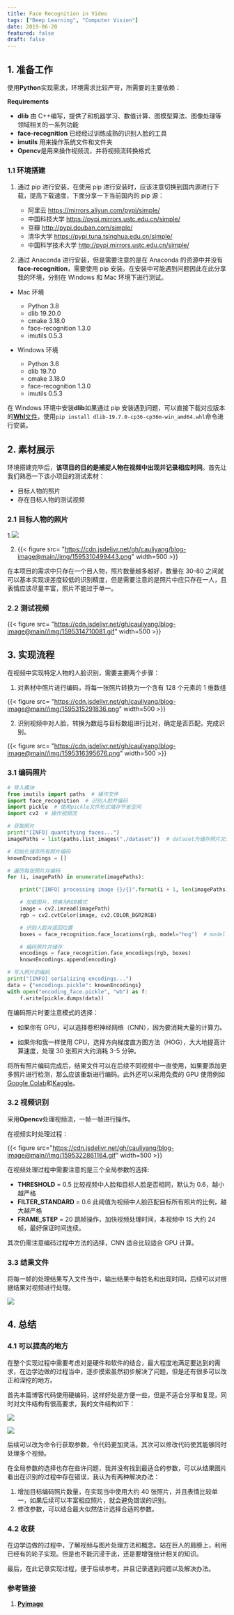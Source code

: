```yaml
---
title: Face Recognition in Video
tags: ["Deep Learning", "Computer Vision"]
date: 2019-06-20
featured: false
draft: false
---
```


## 1. 准备工作

使用**Python**实现需求，环境需求比较严苛，所需要的主要依赖：

**Requirements**

- **dlib** 由 C++编写，提供了和机器学习、数值计算、图模型算法、图像处理等领域相关的一系列功能
- **face-recognition** 已经经过训练成熟的识别人脸的工具
- **imutils** 用来操作系统文件和文件夹
- **Opencv**是用来操作视频流，并将视频流转换格式

### 1.1 环境搭建

1. 通过 pip 进行安装，在使用 pip 进行安装时，应该注意切换到国内源进行下载，提高下载速度，下面分享一下当前国内的 pip 源：

   - 阿里云 https://mirrors.aliyun.com/pypi/simple/
   - 中国科技大学 https://pypi.mirrors.ustc.edu.cn/simple/
   - 豆瓣 http://pypi.douban.com/simple/
   - 清华大学 https://pypi.tuna.tsinghua.edu.cn/simple/
   - 中国科学技术大学 http://pypi.mirrors.ustc.edu.cn/simple/

2. 通过 Anaconda 进行安装，但是需要注意的是在 Anaconda 的资源中并没有**face-recognition**，需要使用 pip 安装。在安装中可能遇到问题因此在此分享我的环境，分别在 Windows 和 Mac 环境下进行测试。

- Mac 环境

  - Python 3.8
  - dlib 19.20.0
  - cmake 3.18.0
  - face-recognition 1.3.0
  - imutils 0.5.3

- Windows 环境

  - Python 3.6
  - dlib 19.7.0
  - cmake 3.18.0
  - face-recognition 1.3.0
  - imutils 0.5.3

在 Windows 环境中安装**dlib**如果通过 pip 安装遇到问题，可以直接下载对应版本的[**Whl**文件](https://pypi.org/simple/dlib/)，使用`pip install dlib-19.7.0-cp36-cp36m-win_amd64.whl`命令进行安装。

## 2. 素材展示

环境搭建完毕后，**该项目的目的是捕捉人物在视频中出现并记录相应时间**。首先让我们熟悉一下该小项目的测试素材：

- 目标人物的照片
- 存在目标人物的测试视频

### 2.1 目标人物的照片

1.![](https://cdn.jsdelivr.net/gh/cauliyang/blog-image@main//img/1595310450018.png)

2. {{< figure src= "https://cdn.jsdelivr.net/gh/cauliyang/blog-image@main//img/1595310499443.png" width=500 >}}

在本项目的需求中只存在一个目人物，照片数量越多越好，数量在 30-80 之间就可以基本实现误差度较低的识别精度，但是需要注意的是照片中应只存在一人，且表情应该尽量丰富，照片不能过于单一。

### 2.2 测试视频

{{< figure src= "https://cdn.jsdelivr.net/gh/cauliyang/blog-image@main//img/1595314710081.gif" width=500 >}}

## 3. 实现流程

在视频中实现特定人物的人脸识别，需要主要两个步骤：

1. 对素材中照片进行编码，将每一张照片转换为一个含有 128 个元素的 1 维数组

{{< figure src= "https://cdn.jsdelivr.net/gh/cauliyang/blog-image@main//img/1595315291836.png" width=500 >}}

2. 识别视频中对人脸，转换为数组与目标数组进行比对，确定是否匹配，完成识别。

{{< figure src= "https://cdn.jsdelivr.net/gh/cauliyang/blog-image@main//img/1595316395676.png" width=500 >}}

### 3.1 编码照片

```python
# 导入模块
from imutils import paths  # 操作文件
import face_recognition  # 识别人脸并编码
import pickle  # 使用pickle文件形式储存节省空间
import cv2  # 操作视频流

# 获取照片
print("[INFO] quantifying faces...")
imagePaths = list(paths.list_images("./dataset"))  # dataset为储存照片文件夹

# 初始化储存所有照片编码
knownEncodings = []

# 遍历每张照片并编码
for (i, imagePath) in enumerate(imagePaths):

    print("[INFO] processing image {}/{}".format(i + 1, len(imagePaths)))

    # 加载图片，转换为RGB模式
    image = cv2.imread(imagePath)
    rgb = cv2.cvtColor(image, cv2.COLOR_BGR2RGB)

    # 识别人脸并返回位置
    boxes = face_recognition.face_locations(rgb, model="hog")  # model 可以选择 cnn 或 hog

    # 编码照片并储存
    encodings = face_recognition.face_encodings(rgb, boxes)
    knownEncodings.append(encoding)

# 写入照片的编码
print("[INFO] serializing encodings...")
data = {"encodings.pickle": knownEncodings}
with open("encoding_face.pickle", "wb") as f:
    f.write(pickle.dumps(data))
```

在编码照片时要注意模式的选择：

- 如果你有 GPU，可以选择卷积神经网络（CNN），因为要消耗大量的计算力。

- 如果你和我一样使用 CPU，选择方向梯度直方图方法（HOG），大大地提高计算速度，处理 30 张照片大约消耗 3-5 分钟。

将所有照片编码完成后，结果文件可以在后续不同视频中一直使用，如果要添加更多照片进行检测，那么应该重新进行编码。此外还可以采用免费的 GPU 使用例如[Google Colab](https://colab.research.google.com/)和[Kaggle](https://www.kaggle.com/)。

### 3.2 视频识别

采用**Opencv**处理视频流，一帧一帧进行操作。

在视频实时处理过程：

{{< figure src="https://cdn.jsdelivr.net/gh/cauliyang/blog-image@main//img/1595322861164.gif" width=500 >}}

在视频处理过程中需要注意的是三个全局参数的选择:

- **THRESHOLD** = 0.5 比较视频中人脸和目标人脸是否相同，默认为 0.6，越小越严格
- **FILTER_STANDARD** = 0.6 此阈值为视频中人脸匹配目标所有照片的比例，越大越严格
- **FRAME_STEP** = 20 跳帧操作，加快视频处理时间，本视频中 1S 大约 24 帧，最好保证时间连续。

其次仍需注意编码过程中方法的选择，CNN 适合比较适合 GPU 计算。

### 3.3 结果文件

将每一帧的处理结果写入文件当中，输出结果中有姓名和出现时间，后续可以对根据结果对视频进行处理。

![](https://cdn.jsdelivr.net/gh/cauliyang/blog-image@main//img/1595323102132.png)

## 4. 总结

### 4.1 可以提高的地方

在整个实现过程中需要考虑对是硬件和软件的结合，最大程度地满足要达到的需求，在边学边做的过程当中，逐步摸索虽然初步解决了问题，但是还有很多可以改正和深挖的地方。

首先本篇博客代码使用硬编码，这样好处是方便一些，但是不适合分享和复现，同时对文件结构有很高要求，我的文件结构如下：

![](https://cdn.jsdelivr.net/gh/cauliyang/blog-image@main//img/1595323492839.png)

![](https://cdn.jsdelivr.net/gh/cauliyang/blog-image@main//img/1595323499909.png)

后续可以改为命令行获取参数，令代码更加灵活。其次可以修改代码使其能够同时处理多个视频。

在全局参数的选择也存在些许问题，我并没有找到最适合的参数，可以从结果图片看出在识别的过程中存在错误，我认为有两种解决办法：

1. 增加目标编码照片数量，在实现当中使用大约 40 张照片，并且表情比较单一，如果后续可以丰富相应照片，就会避免错误的识别。
2. 修改参数，可以结合最大似然估计选择合适的参数。

### 4.2 收获

在边学边做的过程中，了解视频与图片处理方法和概念。站在巨人的肩膀上，利用已经有的轮子实现。但是也不能沉浸于此，还是要增强统计相关的知识。

最后，在此记录实现过程，便于后续参考。并且记录遇到问题以及解决办法。

### 参考链接

1. [**Pyimage**](www.pyimagesearch.com/2018/06/18/face-recognition-with-opencv-python-and-deep-learning/)
